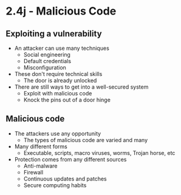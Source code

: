 # 2.4j - Malicious Code
## Exploiting a vulnerability
- An attacker can use many techniques
	- Social engineering
	- Default credentials
	- Misconfiguration
- These don't require technical skills
	- The door is already unlocked
- There are still ways to get into a well-secured system
	- Exploit with malicious code
	- Knock the pins out of a door hinge
## Malicious code
- The attackers use any opportunity
	- The types of malicious code are varied and many
- Many different forms
	- Executable, scripts, macro viruses, worms, Trojan horse, etc
- Protection comes from any different sources
	- Anti-malware
	- Firewall
	- Continuous updates and patches
	- Secure computing habits